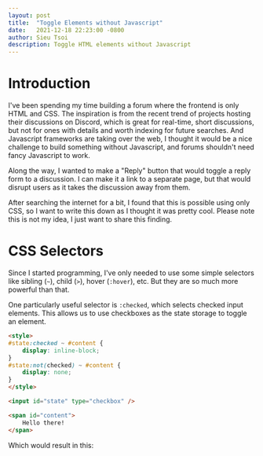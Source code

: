 ```yaml
---
layout: post
title:  "Toggle Elements without Javascript"
date:   2021-12-18 22:23:00 -0800
author: Sieu Tsoi
description: Toggle HTML elements without Javascript
---
```


<style>
.example {
    background-color: #1A1F35;
    border-radius: 0.5em;
    padding-left: 0.75em;
}
</style>

# Introduction
I've been spending my time building a forum where the frontend is only HTML and CSS. The inspiration is from the recent trend of projects hosting their discussions on Discord, which is great for real-time, short discussions, but not for ones with details and worth indexing for future searches. And Javascript frameworks are taking over the web, I thought it would be a nice challenge to build something without Javascript, and forums shouldn't need fancy Javascript to work.

Along the way, I wanted to make a "Reply" button that would toggle a reply form to a discussion. I can make it a link to a separate page, but that would disrupt users as it takes the discussion away from them.

After searching the internet for a bit, I found that this is possible using only CSS, so I want to write this down as I thought it was pretty cool. Please note this is not my idea, I just want to share this finding.

# CSS Selectors
Since I started programming, I've only needed to use some simple selectors like sibling (`~`), child (`>`), hover (`:hover`), etc. But they are so much more powerful than that.

One particularly useful selector is `:checked`, which selects checked input elements. This allows us to use checkboxes as the state storage to toggle an element.

```html
<style>
#state:checked ~ #content {
    display: inline-block;
}
#state:not(checked) ~ #content {
    display: none;
}
</style>

<input id="state" type="checkbox" />

<span id="content">
    Hello there!
</span>
```

Which would result in this:


<div class="example">
    <style>
    #state:checked ~ #content {
        display: inline-block;
    }
    #state:not(checked) ~ #content {
        display: none;
    }

    #content {
        color: #66cccc;
    }
    </style>

    <input id="state" type="checkbox" />

    <span id="content">
        Hello there!
    </span>
</div>

Now that checkbox doesn't really pass as a button. But we can use a `<label>` for that instead. And, to my surprise, an invisible checkbox can still be checked. So our code would turn into

```html
<style>
#state {
    display: none;
}
#state:checked ~ #content {
    display: inline-block;
}
#state:not(checked) ~ #content {
    display: none;
}
</style>

<input id="state" type="checkbox" />
<label id="button" for="state">Click me!</labe>

<span id="content">
    Hello there!
</span>
```

And here is the code in action:

<div class="example">
    <style>
    #state2 {
        display: none;
    }
    #state2:checked ~ #content2 {
        display: inline-block;
    }
    #state2:not(checked) ~ #content2 {
        display: none;
    }

    #content2 {
        color: #66cccc;
    }

    #button {
        user-select: none;
        background-color: #99cc99;
        padding: 0.2em 0.4em;
        border-radius: 0.2em;
        cursor: pointer;
    }
    #button:hover {
        background-color: #77aa77;
    }
    </style>

    <input id="state2" type="checkbox" />
    <label id="button" for="state2">Click me!</label>

    <span id="content2">
        Hello there!
    </span>
</div>

That's it!
